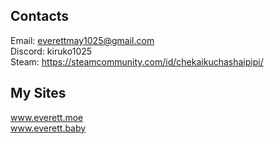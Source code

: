 ## Contacts

Email: everettmay1025@gmail.com<br/>
Discord: kiruko1025<br/>
Steam: https://steamcommunity.com/id/chekaikuchashaipipi/<br/>

## My Sites
www.everett.moe <br/>
www.everett.baby
